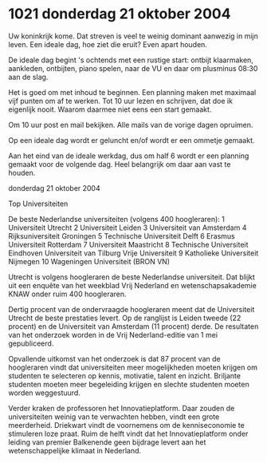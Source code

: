 # 1021 donderdag 21 oktober 2004
Uw koninkrijk kome. Dat streven is veel te weinig dominant aanwezig in mijn leven. Een ideale dag, hoe ziet die eruit? Even apart houden.

De ideale dag begint 's ochtends met een rustige start: ontbijt klaarmaken, aankleden, ontbijten, piano spelen, naar de VU en daar om plusminus 08:30 aan de slag.

Het is goed om met inhoud te beginnen. Een planning maken met maximaal vijf punten om af te werken. Tot 10 uur lezen en schrijven, dat doe ik eigenlijk nooit. Waarom daarmee niet eens een start gemaakt.

Om 10 uur post en mail bekijken. Alle mails van de vorige dagen opruimen.

Op een ideale dag wordt er geluncht en/of wordt er een ommetje gemaakt. 

Aan het eind van de ideale werkdag, dus om half 6 wordt er een planning gemaakt voor de volgende dag. Heel belangrijk om daar aan vast te houden. 

donderdag 21 oktober 2004

Top Universiteiten

De beste Nederlandse universiteiten (volgens 400 hoogleraren): 
1 Universiteit Utrecht 
2 Universiteit Leiden 
3 Universiteit van Amsterdam 
4 Rijksuniversiteit Groningen 
5 Technische Universiteit Delft 
6 Erasmus Universiteit Rotterdam 
7 Universiteit Maastricht 
8 Technische Universiteit Eindhoven Universiteit van Tilburg 
Vrije Universiteit 
9 Katholieke Universiteit Nijmegen 
10 Wageningen Universiteit (BRON VN)

Utrecht is volgens hoogleraren de beste Nederlandse universiteit. Dat blijkt uit een enquête van het weekblad Vrij Nederland en wetenschapsakademie KNAW onder ruim 400 hoogleraren.

Dertig procent van de ondervraagde hoogleraren meent dat de Universiteit Utrecht de beste prestaties levert. Op de ranglijst is Leiden tweede (22 procent) en de Universiteit van Amsterdam (11 procent) derde. De resultaten van het onderzoek worden in de Vrij Nederland-editie van 1 mei gepubliceerd.

Opvallende uitkomst van het onderzoek is dat 87 procent van de hoogleraren vindt dat universiteiten meer mogelijkheden moeten krijgen om studenten te selecteren op kennis, motivatie, talent en inzicht. Briljante studenten moeten meer begeleiding krijgen en slechte studenten moeten worden weggestuurd.

Verder kraken de professoren het Innovatieplatform. Daar zouden de universiteiten weinig van te verwachten hebben, vindt een grote meerderheid. Driekwart vindt de voornemens om de kenniseconomie te stimuleren loze praat. Ruim de helft vindt dat het Innovatieplatform onder leiding van premier Balkenende geen bijdrage levert aan het wetenschappelijke klimaat in Nederland.
